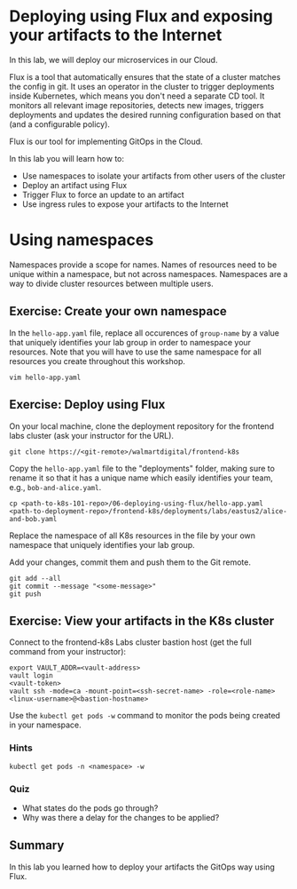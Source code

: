 # Deploying using Flux and exposing your artifacts to the Internet

In this lab, we will deploy our microservices in our Cloud.

Flux is a tool that automatically ensures that the state of a cluster matches the config in git. It uses an operator in the cluster to trigger deployments inside Kubernetes, which means you don't need a separate CD tool. It monitors all relevant image repositories, detects new images, triggers deployments and updates the desired running configuration based on that (and a configurable policy).

Flux is our tool for implementing GitOps in the Cloud.

In this lab you will learn how to:

* Use namespaces to isolate your artifacts from other users of the cluster
* Deploy an artifact using Flux
* Trigger Flux to force an update to an artifact
* Use ingress rules to expose your artifacts to the Internet

# Using namespaces 

Namespaces provide a scope for names. Names of resources need to be unique within a namespace, but not across namespaces. Namespaces are a way to divide cluster resources between multiple users.

## Exercise: Create your own namespace

In the `hello-app.yaml` file, replace all occurences of `group-name` by a value that uniquely identifies your lab group in order to namespace your resources. Note that you will have to use the same namespace for all resources you create throughout this workshop.

```
vim hello-app.yaml
```

## Exercise: Deploy using Flux

On your local machine, clone the deployment repository for the frontend labs cluster (ask your instructor for the URL).

```
git clone https://<git-remote>/walmartdigital/frontend-k8s
```

Copy the `hello-app.yaml` file to the "deployments" folder, making sure to rename it so that it has a unique name which easily identifies your team, e.g., `bob-and-alice.yaml`.

```
cp <path-to-k8s-101-repo>/06-deploying-using-flux/hello-app.yaml <path-to-deployment-repo>/frontend-k8s/deployments/labs/eastus2/alice-and-bob.yaml
```

Replace the namespace of all K8s resources in the file by your own namespace that uniquely identifies your lab group.

Add your changes, commit them and push them to the Git remote.

```
git add --all
git commit --message "<some-message>"
git push
```

## Exercise: View your artifacts in the K8s cluster

Connect to the frontend-k8s Labs cluster bastion host (get the full command from your instructor):

```
export VAULT_ADDR=<vault-address>
vault login
<vault-token>
vault ssh -mode=ca -mount-point=<ssh-secret-name> -role=<role-name> <linux-username>@<bastion-hostname>
```

Use the `kubectl get pods -w` command to monitor the pods being created in your namespace.

### Hints

```
kubectl get pods -n <namespace> -w
```

### Quiz

* What states do the pods go through?
* Why was there a delay for the changes to be applied?

## Summary

In this lab you learned how to deploy your artifacts the GitOps way using Flux.
